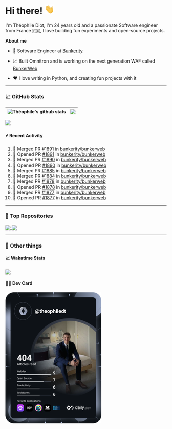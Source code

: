 # Hi there! <img src="./wave.gif" width="30px" height="30px" />

I'm Théophile Diot, I'm 24 years old and a passionate Software engineer from France 🇫🇷, I love building fun experiments and open-source projects.

**About me**

- 💼 Software Engineer at [Bunkerity](https://www.bunkerity.com/)

- 📈 Built Omnitron and is working on the next generation WAF called [BunkerWeb](https://www.bunkerweb.io)

- ❤️ I love writing in Python, and creating fun projects with it

---

### 📈 GitHub Stats

| <img align="center" src="https://github-readme-stats.vercel.app/api?username=TheophileDiot&show_icons=true&include_all_commits=true&theme=algolia&hide_border=true&rank_icon=github" alt="Théophile's github stats" /> | <img align="center" src="https://github-readme-stats.vercel.app/api/top-langs/?username=TheophileDiot&layout=compact&theme=algolia&hide_border=true" /> |
| ---------------------------------------------------------------------------------------------------------------------------------------------------------------------------------------------------------------------- | ------------------------------------------------------------------------------------------------------------------------------------------------------- |

![](https://github-readme-activity-graph.vercel.app/graph?username=TheophileDiot&theme=tokyo-night)

#### :zap: Recent Activity

<!--START_SECTION:activity-->
1. 🎉 Merged PR [#1891](https://github.com/bunkerity/bunkerweb/pull/1891) in [bunkerity/bunkerweb](https://github.com/bunkerity/bunkerweb)
2. 💪 Opened PR [#1891](https://github.com/bunkerity/bunkerweb/pull/1891) in [bunkerity/bunkerweb](https://github.com/bunkerity/bunkerweb)
3. 🎉 Merged PR [#1890](https://github.com/bunkerity/bunkerweb/pull/1890) in [bunkerity/bunkerweb](https://github.com/bunkerity/bunkerweb)
4. 💪 Opened PR [#1890](https://github.com/bunkerity/bunkerweb/pull/1890) in [bunkerity/bunkerweb](https://github.com/bunkerity/bunkerweb)
5. 🎉 Merged PR [#1885](https://github.com/bunkerity/bunkerweb/pull/1885) in [bunkerity/bunkerweb](https://github.com/bunkerity/bunkerweb)
6. 🎉 Merged PR [#1884](https://github.com/bunkerity/bunkerweb/pull/1884) in [bunkerity/bunkerweb](https://github.com/bunkerity/bunkerweb)
7. 🎉 Merged PR [#1878](https://github.com/bunkerity/bunkerweb/pull/1878) in [bunkerity/bunkerweb](https://github.com/bunkerity/bunkerweb)
8. 💪 Opened PR [#1878](https://github.com/bunkerity/bunkerweb/pull/1878) in [bunkerity/bunkerweb](https://github.com/bunkerity/bunkerweb)
9. 🎉 Merged PR [#1877](https://github.com/bunkerity/bunkerweb/pull/1877) in [bunkerity/bunkerweb](https://github.com/bunkerity/bunkerweb)
10. 💪 Opened PR [#1877](https://github.com/bunkerity/bunkerweb/pull/1877) in [bunkerity/bunkerweb](https://github.com/bunkerity/bunkerweb)
<!--END_SECTION:activity-->

---

### 🔧 Top Repositories

<a href="https://github.com/bunkerity/bunkerweb">
  <img align="center" src="https://github-readme-stats.vercel.app/api/pin/?username=Bunkerity&repo=bunkerweb&theme=algolia" />
</a>
<a href="https://github.com/TheophileDiot/Omnitron">
  <img align="center" src="https://github-readme-stats.vercel.app/api/pin/?username=TheophileDiot&repo=Omnitron&theme=algolia" />
</a>

---

### 🎉 Other things

#### 📈 Wakatime Stats

<a href="https://wakatime.com/@theophile_bunkerity">
  <img align="center" src="https://github-readme-stats.vercel.app/api/wakatime?username=3aa5ce41-c253-43d9-8441-a721e446a45f&layout=compact&theme=algolia" />
</a>

#### 👨‍💻 Dev Card

<a href="https://app.daily.dev/TheophileDt">
  <img src="./devcard.svg" width="300" alt="Théophile Diot's Dev Card"/>
</a>
